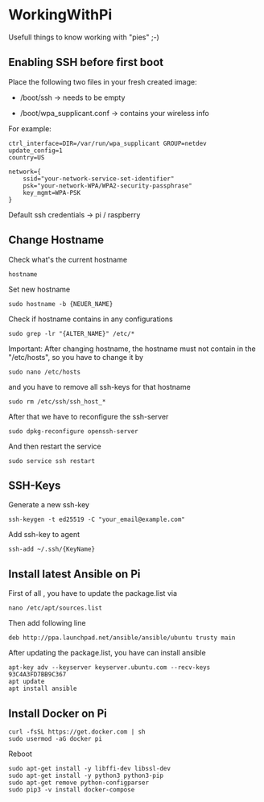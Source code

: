 # WorkingWithPi
Usefull things to know working with "pies" ;-)


## Enabling SSH before first boot
Place the following two files in your fresh created image:

- /boot/ssh -> needs to be empty

- /boot/wpa_supplicant.conf -> contains your wireless info

For example:

```
ctrl_interface=DIR=/var/run/wpa_supplicant GROUP=netdev
update_config=1
country=US

network={
	ssid="your-network-service-set-identifier"
	psk="your-network-WPA/WPA2-security-passphrase"
	key_mgmt=WPA-PSK
}
```

Default ssh credentials -> pi / raspberry

## Change Hostname

Check what's the current hostname
```
hostname
```

Set new hostname
```
sudo hostname -b {NEUER_NAME}
```

Check if hostname contains in any configurations
```
sudo grep -lr "{ALTER_NAME}" /etc/*
```

Important: After changing hostname, the hostname must not contain in the "/etc/hosts", so you have to change it by
```
sudo nano /etc/hosts
```

and you have to remove all ssh-keys for that hostname
```
sudo rm /etc/ssh/ssh_host_*
```

After that we have to reconfigure the ssh-server
```
sudo dpkg-reconfigure openssh-server
```

And then restart the service
```
sudo service ssh restart
```

## SSH-Keys

Generate a new ssh-key
```
ssh-keygen -t ed25519 -C "your_email@example.com"
```

Add ssh-key to agent
```
ssh-add ~/.ssh/{KeyName}
```

## Install latest Ansible on Pi
First of all , you have to update the package.list via 
```
nano /etc/apt/sources.list
```

Then add following line
```
deb http://ppa.launchpad.net/ansible/ansible/ubuntu trusty main
```

After updating the package.list, you have can install ansible
```
apt-key adv --keyserver keyserver.ubuntu.com --recv-keys 93C4A3FD7BB9C367
apt update
apt install ansible
```

## Install Docker on Pi

```
curl -fsSL https://get.docker.com | sh
sudo usermod -aG docker pi
```

Reboot

```
sudo apt-get install -y libffi-dev libssl-dev
sudo apt-get install -y python3 python3-pip
sudo apt-get remove python-configparser
sudo pip3 -v install docker-compose
```
